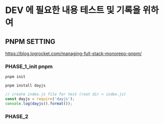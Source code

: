 # DEV 에 필요한 내용 테스트 및 기록을 위하여

## PNPM SETTING 
https://blog.logrocket.com/managing-full-stack-monorepo-pnpm/

### PHASE_1_init pnpm
```
pnpm init
```

```
pnpm install dayjs
```

```js
// create index.js file for test (root dir > index.js)
const dayjs = require('dayjs');
console.log(dayjs().format());
```

### PHASE_2
